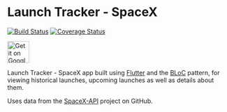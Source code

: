 # Launch Tracker - SpaceX
[![Build Status](https://www.travis-ci.com/bvdwalt/Launch-Tracker-SpaceX.svg?branch=master)](https://www.travis-ci.com/bvdwalt/Launch-Tracker-SpaceX.svg?branch=master)
[![Coverage Status](https://coveralls.io/repos/github/bvdwalt/Launch-Tracker-SpaceX/badge.svg?branch=master)](https://coveralls.io/github/bvdwalt/Launch-Tracker-SpaceX?branch=master)

<a href='https://play.google.com/store/apps/details?id=com.bvdwalt.spacex_flights&pcampaignid=pcampaignidMKT-Other-global-all-co-prtnr-py-PartBadge-Mar2515-1'><img height="50" alt='Get it on Google Play' src='https://play.google.com/intl/en_us/badges/static/images/badges/en_badge_web_generic.png'/></a>

Launch Tracker - SpaceX app built using [Flutter](https://github.com/flutter/flutter) and the [BLoC](https://fluttertutorial.in/bloc-pattern-in-flutter/) pattern, for viewing historical launches, upcoming launches as well as details about them. 

Uses data from the [SpaceX-API](https://github.com/r-spacex/SpaceX-API) project on GitHub.
